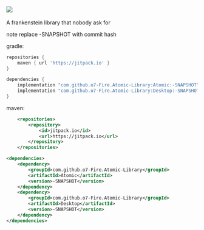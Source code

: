[![](https://jitpack.io/v/o7-Fire/Atomic-Library.svg)](https://jitpack.io/#o7-Fire/Atomic-Library)
---
A frankenstein library that nobody ask for

note replace -SNAPSHOT with commit hash

gradle:
```groovy
repositories {
    maven { url 'https://jitpack.io' }
}
```

```groovy
dependencies {
    implementation "com.github.o7-Fire.Atomic-Library:Atomic:-SNAPSHOT"
    implementation "com.github.o7-Fire.Atomic-Library:Desktop:-SNAPSHOT"
}
```

maven:
```xml
	<repositories>
		<repository>
		    <id>jitpack.io</id>
		    <url>https://jitpack.io</url>
		</repository>
	</repositories>
```

```xml
<dependencies>
	<dependency>
	    <groupId>com.github.o7-Fire.Atomic-Library</groupId>
	    <artifactId>Atomic</artifactId>
	    <version>-SNAPSHOT</version>
	</dependency>
	<dependency>
	    <groupId>com.github.o7-Fire.Atomic-Library</groupId>
	    <artifactId>Desktop</artifactId>
	    <version>-SNAPSHOT</version>
	</dependency>
</dependencies>
